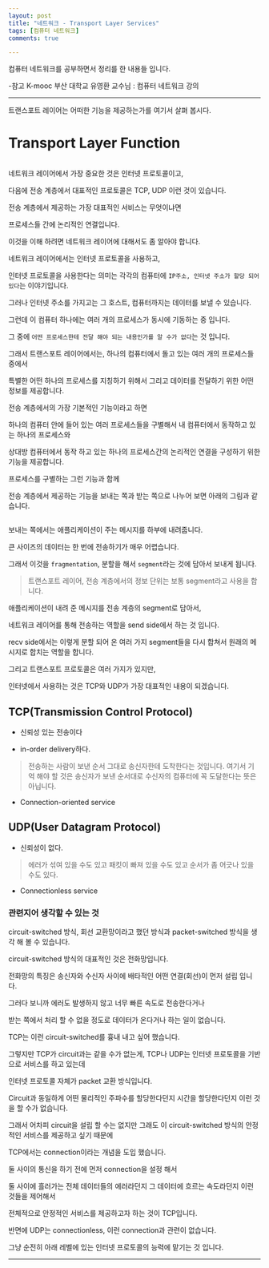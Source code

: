 ```yaml
---
layout: post
title: "네트워크 - Transport Layer Services"
tags: [컴퓨터 네트워크]
comments: true

---
```



컴퓨터 네트워크를 공부하면서 정리를 한 내용들 입니다.

-참고 K-mooc 부산 대학교 유영환 교수님 : 컴퓨터 네트워크 강의

---

트랜스포트 레이어는 어떠한 기능을 제공하는가를 여기서 살펴 봅시다.

# Transport Layer Function

<img src="">

네트워크 레이어에서 가장 중요한 것은 인터넷 프로토콜이고,

다음에 전송 계층에서 대표적인 프로토콜은 TCP, UDP 이런 것이 있습니다.

전송 계층에서 제공하는 가장 대표적인 서비스는 무엇이냐면 

프로세스들 간에 논리적인 연결입니다.

이것을 이해 하려면 네트워크 레이어에 대해서도 좀 알아야 합니다.

네트워크 레이어에서는 인터넷 프로토콜을 사용하고, 

인터넷 프로토콜을 사용한다는 의미는 각각의 컴퓨터에 `IP주소, 인터넷 주소가 할당 되어 있다`는 이야기입니다.

그러나 인터넷 주소를 가지고는 그 호스트, 컴퓨터까지는 데이터를 보낼 수 있습니다.

그런데 이 컴퓨터 하나에는 여러 개의 프로세스가 동시에 기동하는 중 입니다.

그 중에 `어떤 프로세스한테 전달 해야 되는 내용인가를 알 수가 없다`는 것 입니다.

그래서 트랜스포트 레이어에서는, 하나의 컴퓨터에서 돌고 있는 여러 개의 프로세스들 중에서

특별한 어떤 하나의 프로세스를 지칭하기 위해서 그리고 데이터를 전달하기 위한 어떤 정보를 제공합니다.

전송 계층에서의 가장 기본적인 기능이라고 하면 

하나의 컴퓨터 안에 들어 있는 여러 프로세스들을 구별해서 내 컴퓨터에서 동작하고 있는 하나의 프로세스와 

상대방 컴퓨터에서 동작 하고 있는 하나의 프로세스간의 논리적인 연결을 구성하기 위한 기능을 제공합니다.

프로세스를 구별하는 그런 기능과 함께 

전송 계층에서 제공하는 기능을 보내는 쪽과 받는 쪽으로 나누어 보면 아래의 그림과 같습니다.

<img src="">

보내는 쪽에서는 애플리케이션이 주는 메시지를 하부에 내려줍니다.

큰 사이즈의 데이터는 한 번에 전송하기가 매우 어렵습니다.

그래서 이것을 `fragmentation`, 분할을 해서 `segment`라는 것에 담아서 보내게 됩니다.

> 트랜스포트 레이어, 전송 계층에서의 정보 단위는 보통 segment라고 사용을 합니다.

애플리케이션이 내려 준 메시지를 전송 계층의 segment로 담아서,

네트워크 레이어를 통해 전송하는 역할을 send side에서 하는 것 입니다.

recv side에서는 이렇게 분할 되어 온 여러 가지 segment들을 다시 합쳐서 원래의 메시지로 합치는 역할을 합니다.

그리고 트랜스포트 프로토콜은 여러 가지가 있지만, 

인터넷에서 사용하는 것은 TCP와 UDP가 가장 대표적인 내용이 되겠습니다.

## TCP(Transmission Control Protocol) 

* 신뢰성 있는 전송이다 

* in-order delivery하다. 
> 전송하는 사람이 보낸 순서 그대로 송신자한테 도착한다는 것입니다.
> 여기서 기억 해야 할 것은 송신자가 보낸 순서대로 수신자의 컴퓨터에 꼭 도달한다는 뜻은 아닙니다.

* Connection-oriented service

## UDP(User Datagram Protocol)

* 신뢰성이 없다.
> 에러가 섞여 있을 수도 있고 패킷이 빠져 있을 수도 있고 순서가 좀 어긋나 있을 수도 있다.

* Connectionless service

### 관련지어 생각할 수 있는 것

circuit-switched 방식, 회선 교환망이라고 했던 방식과 packet-switched 방식을 생각 해 볼 수 있습니다. 

circuit-switched 방식의 대표적인 것은 전화망입니다.

전화망의 특징은 송신자와 수신자 사이에 배타적인 어떤 연결(회선)이 먼저 설립 입니다.

그러다 보니까 에러도 발생하지 않고 너무 빠른 속도로 전송한다거나 

받는 쪽에서 처리 할 수 없을 정도로 데이터가 온다거나 하는 일이 없습니다.

TCP는 이런 circuit-switched를 흉내 내고 싶어 했습니다.

그렇지만 TCP가 circuit과는 같을 수가 없는게, TCP나 UDP는 인터넷 프로토콜을 기반으로 서비스를 하고 있는데

인터넷 프로토콜 자체가 packet 교환 방식입니다.

Circuit과 동일하게 어떤 물리적인 주파수를 할당한다던지 시간을 할당한다던지 이런 것을 할 수가 없습니다.

그래서 어차피 circuit을 설립 할 수는 없지만 그래도 이 circuit-switched 방식의 안정적인 서비스를 제공하고 싶기 때문에

TCP에서는 connection이라는 개념을 도입 했습니다. 

둘 사이의 통신을 하기 전에 먼저 connection을 설정 해서

둘 사이에 흘러가는 전체 데이터들의 에러라던지 그 데이터에 흐르는 속도라던지 이런 것들을 제어해서

전체적으로 안정적인 서비스를 제공하고자 하는 것이 TCP입니다.

반면에 UDP는 connectionless, 이런 connection과 관련이 없습니다. 

그냥 순전히 아래 레벨에 있는 인터넷 프로토콜의 능력에 맡기는 것 입니다.

---
